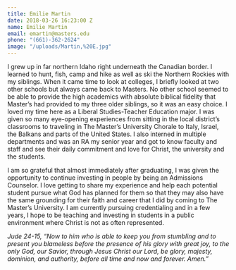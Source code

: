 ```yaml
---
title: Emilie Martin
date: 2018-03-26 16:23:00 Z
name: Emilie Martin
email: emartin@masters.edu
phone: "(661)-362-2624"
image: "/uploads/Martin,%20E.jpg"
---
```


I grew up in far northern Idaho right underneath the Canadian border. I learned to hunt, fish, camp and hike as well as ski the Northern Rockies with my siblings. When it came time to look at colleges, I briefly looked at two other schools but always came back to Masters. No other school seemed to be able to provide the high academics with absolute biblical fidelity that Master’s had provided to my three older siblings, so it was an easy choice. I loved my time here as a Liberal Studies-Teacher Education major. I was given so many eye-opening experiences from sitting in the local district’s classrooms to traveling in The Master’s University Chorale to Italy, Israel, the Balkans and parts of the United States. I also interned in multiple departments and was an RA my senior year and got to know faculty and staff and see their daily commitment and love for Christ, the university and the students.

I am so grateful that almost immediately after graduating, I was given the opportunity to continue investing in people by being an Admissions Counselor. I love getting to share my experience and help each potential student pursue what God has planned for them so that they may also have the same grounding for their faith and career that I did by coming to The Master’s University. I am currently pursuing credentialing and in a few years, I hope to be teaching and investing in students in a public environment where Christ is not as often represented.

*Jude 24-15, “Now to him who is able to keep you from stumbling and to present you blameless before the presence of his glory with great joy, to the only God, our Savior, through Jesus Christ our Lord, be glory, majesty, dominion, and authority, before all time and now and forever. Amen.”*